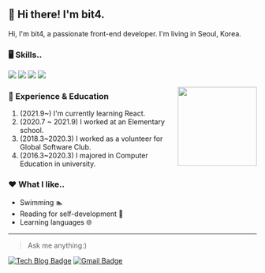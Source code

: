 ## 🙋 Hi there! I'm bit4.

Hi, I'm bit4, a passionate front-end developer. I'm living in Seoul, Korea. 

### 🖥️ Skills..
<!-- <img src="https://img.shields.io/badge/[쓰고 싶은 텍스트]-[컬러 코드]?style=flat-square&logo=[브랜드 이름]&logoColor=white"/> -->
<img src="https://img.shields.io/badge/HTML-E34F26?style=flat-square&logo=HTML5&logoColor=white"/> <img src="https://img.shields.io/badge/CSS-1572B6?style=flat-square&logo=CSS3&logoColor=white"/> <img src="https://img.shields.io/badge/JavaScript-F7DF1E?style=flat-square&logo=JavaScript&logoColor=white"/> <img src="https://img.shields.io/badge/React-61DAFB?style=flat-square&logo=React&logoColor=white"/>

<img align='right' src="https://github-readme-stats.vercel.app/api?username=devbit4" height="160">

### 🎍 Experience & Education
1. (2021.9~) I'm currently learning React.
2. (2020.7 ~ 2021.9) I worked at an Elementary school.
3. (2018.3~2020.3) I worked as a volunteer for Global Software Club.
4. (2016.3~2020.3) I majored in Computer Education in university.

### ❤️ What I like.. 
* Swimming 🏊
* Reading for self-development 📖
* Learning languages 🌐

---
> Ask me anything:) 

[![Tech Blog Badge](http://img.shields.io/badge/-Tech%20blog-black?style=flat-square&logo=github&link=https://velog.io/@devbit4)](https://velog.io/@devbit4) [![Gmail Badge](https://img.shields.io/badge/Gmail-d14836?style=flat-square&logo=Gmail&logoColor=white&link=mailto:devbit4gmail.com)](mailto:devbit4gmail.com) 

